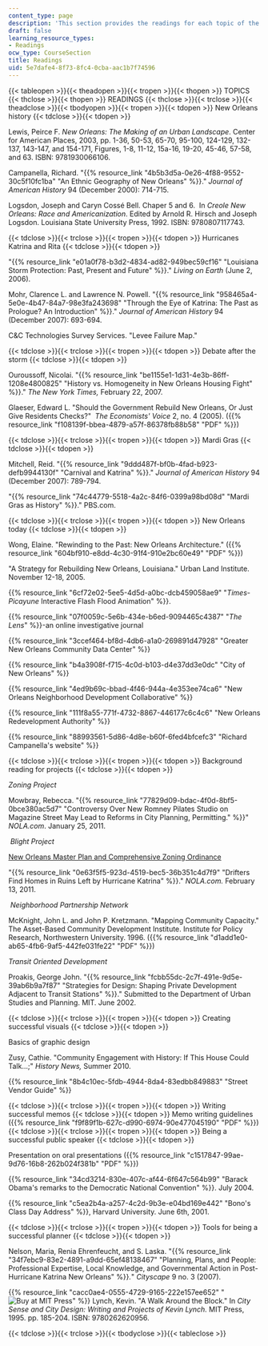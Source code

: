 ```yaml
---
content_type: page
description: 'This section provides the readings for each topic of the course. '
draft: false
learning_resource_types:
- Readings
ocw_type: CourseSection
title: Readings
uid: 5e7dafe4-8f73-8fc4-0cba-aac1b7f74596
---
```

{{< tableopen >}}{{< theadopen >}}{{< tropen >}}{{< thopen >}}
TOPICS
{{< thclose >}}{{< thopen >}}
READINGS
{{< thclose >}}{{< trclose >}}{{< theadclose >}}{{< tbodyopen >}}{{< tropen >}}{{< tdopen >}}
New Orleans history
{{< tdclose >}}{{< tdopen >}}

Lewis, Peirce F. *New Orleans: The Making of an Urban Landscape*. Center for American Places, 2003, pp. 1-36, 50-53, 65-70, 95-100, 124-129, 132-137, 143-147, and 154-171, Figures, 1-8, 11-12, 15a-16, 19-20, 45-46, 57-58, and 63. ISBN: 9781930066106.

Campanella, Richard. "{{% resource_link "4b5b3d5a-0e26-4f88-9552-30c5f10fc1ba" "An Ethnic Geography of New Orleans" %}}." *Journal of American History* 94 (December 2000): 714-715.

Logsdon, Joseph and Caryn Cossé Bell. Chaper 5 and 6.  In *Creole New Orleans: Race and Americanization*. Edited by Arnold R. Hirsch and Joseph Logsdon. Louisiana State University Press, 1992. ISBN: 9780807117743.

{{< tdclose >}}{{< trclose >}}{{< tropen >}}{{< tdopen >}}
Hurricanes Katrina and Rita
{{< tdclose >}}{{< tdopen >}}

"{{% resource_link "e01a0f78-b3d2-4834-ad82-949bec59cf16" "Louisiana Storm Protection: Past, Present and Future" %}}." *Living on Earth* (June 2, 2006).

Mohr, Clarence L. and Lawrence N. Powell. "{{% resource_link "958465a4-5e0e-4b47-84a7-98e3fa243698" "Through the Eye of Katrina: The Past as Prologue? An Introduction" %}}." *Journal of American History* 94 (December 2007): 693-694.

C&C Technologies Survey Services. "Levee Failure Map."

{{< tdclose >}}{{< trclose >}}{{< tropen >}}{{< tdopen >}}
Debate after the storm
{{< tdclose >}}{{< tdopen >}}

Ouroussoff, Nicolai. "{{% resource_link "be1155e1-1d31-4e3b-86ff-1208e4800825" "History vs. Homogeneity in New Orleans Housing Fight" %}}." *The New York Times,* February 22, 2007.

Glaeser, Edward L. "Should the Government Rebuild New Orleans, Or Just Give Residents Checks?"  *The Economists' Voice* 2, no. 4 (2005). ({{% resource_link "f108139f-bbea-4879-a57f-86378fb88b58" "PDF" %}})

{{< tdclose >}}{{< trclose >}}{{< tropen >}}{{< tdopen >}}
Mardi Gras
{{< tdclose >}}{{< tdopen >}}

Mitchell, Reid. "{{% resource_link "9ddd487f-bf0b-4fad-b923-defb9944130f" "Carnival and Katrina" %}}." *Journal of American History* 94 (December 2007): 789-794.

"{{% resource_link "74c44779-5518-4a2c-84f6-0399a98bd08d" "Mardi Gras as History" %}}." PBS.com.

{{< tdclose >}}{{< trclose >}}{{< tropen >}}{{< tdopen >}}
New Orleans today
{{< tdclose >}}{{< tdopen >}}

Wong, Elaine. "Rewinding to the Past: New Orleans Architecture." ({{% resource_link "604bf910-e8dd-4c30-91f4-910e2bc60e49" "PDF" %}})

"A Strategy for Rebuilding New Orleans, Louisiana." Urban Land Institute. November 12-18, 2005.

{{% resource_link "6cf72e02-5ee5-4d5d-a0bc-dcb459058ae9" "*Times-Picayune* Interactive Flash Flood Animation" %}}.

{{% resource_link "07f0059c-5e6b-434e-b6ed-9094465c4387" "*The Lens*" %}}\-an online investigative journal

{{% resource_link "3ccef464-bf8d-4db6-a1a0-269891d47928" "Greater New Orleans Community Data Center" %}}

{{% resource_link "b4a3908f-f715-4c0d-b103-d4e37dd3e0dc" "City of New Orleans" %}}

{{% resource_link "4ed9b69c-bbad-4f46-944a-4e353ee74ca6" "New Orleans Neighborhood Development Collaborative" %}}

{{% resource_link "111f8a55-771f-4732-8867-446177c6c4c6" "New Orleans Redevelopment Authority" %}}

{{% resource_link "88993561-5d86-4d8e-b60f-6fed4bfcefc3" "Richard Campanella's website" %}}

{{< tdclose >}}{{< trclose >}}{{< tropen >}}{{< tdopen >}}
Background reading for projects
{{< tdclose >}}{{< tdopen >}}

*Zoning Project*

Mowbray, Rebecca. "{{% resource_link "77829d09-bdac-4f0d-8bf5-0bce380ac5d7" "Controversy Over New Romney Pilates Studio on Magazine Street May Lead to Reforms in City Planning, Permitting." %}}" *NOLA.com*. January 25, 2011.

 *Blight Project*

[New Orleans Master Plan and Comprehensive Zoning Ordinance](https://manning.xyz/projects/city-new-orleans-master-plan-and-comprehensive-zoning-ordinance)

"{{% resource_link "0e63f5f5-923d-4519-bec5-36b351c4d7f9" "Drifters Find Homes in Ruins Left by Hurricane Katrina" %}}." *NOLA.com.* February 13, 2011.

 *Neighborhood Partnership Network*

McKnight, John L. and John P. Kretzmann. "Mapping Community Capacity." The Asset-Based Community Development Institute. Institute for Policy Research, Northwestern University. 1996. ({{% resource_link "d1add1e0-ab65-4fb6-9af5-442fe031fe22" "PDF" %}})

*Transit Oriented Development*

Proakis, George John. "{{% resource_link "fcbb55dc-2c7f-491e-9d5e-39ab6b9a7f87" "Strategies for Design: Shaping Private Development Adjacent to Transit Stations" %}}." Submitted to the Department of Urban Studies and Planning. MIT. June 2002.

{{< tdclose >}}{{< trclose >}}{{< tropen >}}{{< tdopen >}}
Creating successful visuals
{{< tdclose >}}{{< tdopen >}}

Basics of graphic design

Zusy, Cathie. "Community Engagement with History: If This House Could Talk…;" *History News,* Summer 2010.

{{% resource_link "8b4c10ec-5fdb-4944-8da4-83edbb849883" "Street Vendor Guide" %}}

{{< tdclose >}}{{< trclose >}}{{< tropen >}}{{< tdopen >}}
Writing successful memos
{{< tdclose >}}{{< tdopen >}}
Memo writing guidelines ({{% resource_link "f9f89f1b-627c-d990-6974-90e477045190" "PDF" %}})
{{< tdclose >}}{{< trclose >}}{{< tropen >}}{{< tdopen >}}
Being a successful public speaker
{{< tdclose >}}{{< tdopen >}}

Presentation on oral presentations ({{% resource_link "c1517847-99ae-9d76-16b8-262b024f381b" "PDF" %}})

{{% resource_link "34cd3214-830e-407c-af44-6f647c564b99" "Barack Obama's remarks to the Democratic National Convention" %}}. July 2004.

{{% resource_link "c5ea2b4a-a257-4c2d-9b3e-e04bd169e442" "Bono's Class Day Address" %}}, Harvard University. June 6th, 2001.

{{< tdclose >}}{{< trclose >}}{{< tropen >}}{{< tdopen >}}
Tools for being a successful planner
{{< tdclose >}}{{< tdopen >}}

Nelson, Maria, Renia Ehrenfeucht, and S. Laska. "{{% resource_link "34f7ebc9-83e2-4891-a9dd-65ef48138467" "Planning, Plans, and People: Professional Expertise, Local Knowledge, and Governmental Action in Post-Hurricane Katrina New Orleans" %}}*.*" *Cityscape* 9 no. 3 (2007).

{{% resource_link "cacc0ae4-0555-4729-9165-222e157ee652" "![Buy at MIT Press](/images/mp_logo.gif)" %}} Lynch, Kevin. "A Walk Around the Block." In *City Sense and City Design: Writing and Projects of Kevin Lynch.* MIT Press, 1995. pp. 185-204. ISBN: 9780262620956.

{{< tdclose >}}{{< trclose >}}{{< tbodyclose >}}{{< tableclose >}}